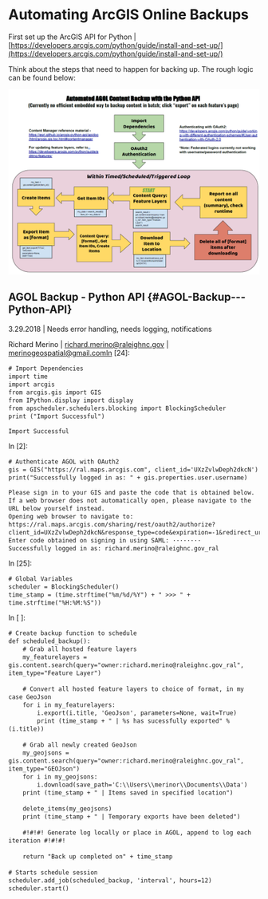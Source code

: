# Automating ArcGIS Online Backups

First set up the ArcGIS API for Python \| [https://developers.arcgis.com/python/guide/install-and-set-up/](https://developers.arcgis.com/python/guide/install-and-set-up/)

Think about the steps that need to happen for backing up. The rough logic can be found below: 

![Turns out that the code does not have to create the items list to be used. When running the query, it returns a list of objects. You are able to reference objects without needing to extract the item id. Because we are using a federated log in, currently authenticating with OAuth2 is supported. With of this extra step of pasting your key in, it would be best to run the scheduler after logging in.](../.gitbook/assets/pythonbackupapi.PNG)

## AGOL Backup - Python API {#AGOL-Backup---Python-API}

3.29.2018 \| Needs error handling, needs logging, notifications

Richard Merino \| richard.merino@raleighnc.gov \| merinogeospatial@gmail.comIn \[24\]:

```text
# Import Dependencies
import time
import arcgis
from arcgis.gis import GIS
from IPython.display import display
from apscheduler.schedulers.blocking import BlockingScheduler
print ("Import Successful")
```

```text
Import Successful
```

In \[2\]:

```text
# Authenticate AGOL with OAuth2
gis = GIS("https://ral.maps.arcgis.com", client_id='UXzZvlwDeph2dkcN')
print("Successfully logged in as: " + gis.properties.user.username)
```

```text
Please sign in to your GIS and paste the code that is obtained below.
If a web browser does not automatically open, please navigate to the URL below yourself instead.
Opening web browser to navigate to: https://ral.maps.arcgis.com/sharing/rest/oauth2/authorize?client_id=UXzZvlwDeph2dkcN&response_type=code&expiration=-1&redirect_uri=urn%3Aietf%3Awg%3Aoauth%3A2.0%3Aoob
Enter code obtained on signing in using SAML: ········
Successfully logged in as: richard.merino@raleighnc.gov_ral
```

In \[25\]:

```text
# Global Variables
scheduler = BlockingScheduler()
time_stamp = (time.strftime("%m/%d/%Y") + " >>> " + time.strftime("%H:%M:%S"))
```

In \[ \]:

```text
# Create backup function to schedule
def scheduled_backup():
    # Grab all hosted feature layers
    my_featurelayers = gis.content.search(query="owner:richard.merino@raleighnc.gov_ral", item_type="Feature Layer")

    # Convert all hosted feature layers to choice of format, in my case GeoJson
    for i in my_featurelayers:
        i.export(i.title, 'GeoJson', parameters=None, wait=True)
        print (time_stamp + " | %s has sucessfully exported" % (i.title))

    # Grab all newly created GeoJson
    my_geojsons = gis.content.search(query="owner:richard.merino@raleighnc.gov_ral", item_type="GEOJson")
    for i in my_geojsons:
        i.download(save_path='C:\\Users\\merinor\\Documents\\Data')
    print (time_stamp + " | Items saved in specified location")

    delete_items(my_geojsons)
    print (time_stamp + " | Temporary exports have been deleted")

    #!#!#! Generate log locally or place in AGOL, append to log each iteration #!#!#!
    
    return "Back up completed on" + time_stamp
    
# Starts schedule session
scheduler.add_job(scheduled_backup, 'interval', hours=12)
scheduler.start()
```

